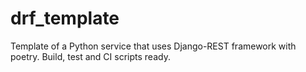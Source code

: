 # drf_template
Template of a Python service that uses Django-REST framework with poetry. Build, test and CI scripts ready.
